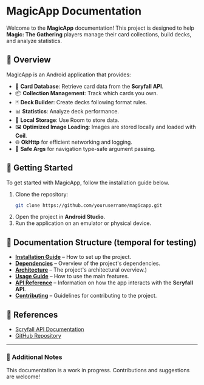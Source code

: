 # MagicApp Documentation

Welcome to the **MagicApp** documentation! This project is designed to help **Magic: The Gathering** players manage their card collections, build decks, and analyze statistics.

## 📖 Overview
MagicApp is an Android application that provides:
- 📜 **Card Database**: Retrieve card data from the **Scryfall API**.
- 📦 **Collection Management**: Track which cards you own.
- 🃏 **Deck Builder**: Create decks following format rules.
- 📊 **Statistics**: Analyze deck performance.
- 💾 **Local Storage**: Use Room to store data.
- 🖼 **Optimized Image Loading**: Images are stored locally and loaded with **Coil**.
- 🌐 **OkHttp** for efficient networking and logging.
- 🔀 **Safe Args** for navigation type-safe argument passing.

## 🚀 Getting Started
To get started with MagicApp, follow the installation guide below.

1. Clone the repository:
   ```sh
   git clone https://github.com/yourusername/magicapp.git
   ```
2. Open the project in **Android Studio**.
3. Run the application on an emulator or physical device.

## 📂 Documentation Structure (temporal for testing)
- **[Installation Guide](installation.md)** – How to set up the project.
- **[Dependencies](dependencies.md)** – Overview of the project's dependencies.
- **[Architecture](architecture.md)** – The project's architectural overview.)
- **[Usage Guide](usage.md)** – How to use the main features.
- **[API Reference](api.md)** – Information on how the app interacts with the **Scryfall API**.
- **[Contributing](contributing.md)** – Guidelines for contributing to the project.

## 🔗 References
- [Scryfall API Documentation](https://scryfall.com/docs/api)
- [GitHub Repository](https://github.com/diegoherrub/magicapp)

---

### 📌 Additional Notes
This documentation is a work in progress. Contributions and suggestions are welcome!


